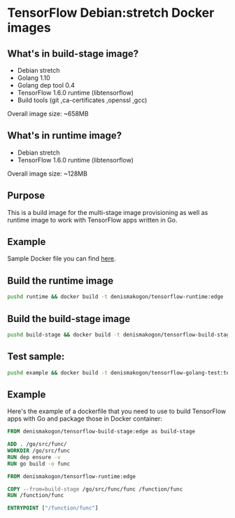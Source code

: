 # TensorFlow Debian:stretch Docker images

## What's in build-stage image?

 - Debian stretch
 - Golang 1.10
 - Golang dep tool 0.4
 - TensorFlow 1.6.0 runtime (libtensorflow)
 - Build tools (git ,ca-certificates ,openssl ,gcc)

Overall image size: ~658MB

## What's in runtime image?

 - Debian stretch
 - TensorFlow 1.6.0 runtime (libtensorflow)

Overall image size: ~128MB

## Purpose

This is a build image for the multi-stage image provisioning as well as runtime image to work with TensorFlow apps written in Go.

## Example

Sample Docker file you can find [here](example/Dockerfile).

## Build the runtime image

```bash
pushd runtime && docker build -t denismakogon/tensorflow-runtime:edge .; popd
```

## Build the build-stage image

```bash
pushd build-stage && docker build -t denismakogon/tensorflow-build-stage:edge .; popd
```

## Test sample:

```bash
pushd example && docker build -t denismakogon/tensorflow-golang-test:test .;popd
```

## Example

Here's the example of a dockerfile that you need to use to build TensorFlow apps 
with Go and package those in Docker container:
```dockerfile
FROM denismakogon/tensorflow-build-stage:edge as build-stage

ADD . /go/src/func/
WORKDIR /go/src/func
RUN dep ensure -v
RUN go build -o func

FROM denismakogon/tensorflow-runtime:edge

COPY --from=build-stage /go/src/func/func /function/func
RUN /function/func

ENTRYPOINT ["/function/func"]

```

